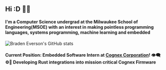 ## Hi :D 🌱🦀
#### I'm a Computer Science undergrad at the Milwaukee School of Engineering(MSOE) with an interest in making pointless programming languages, systems programming, machine learning and embedded

![Braden Everson's GitHub stats](https://github-readme-stats.vercel.app/api?username=BradenEverson&theme=monokai)

#### **Current Position**: Embedded Software Intern at [Cognex Corporation](https://www.cognex.com/)! 👁️‍🗨️⚙️🦀 Developing Rust integrations into mission critical Cognex Firmware

